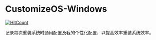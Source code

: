 # CustomizeOS-Windows

[![HitCount](http://hits.dwyl.com/SoyaDokio/CustomizeOS-Windows.svg)](http://hits.dwyl.com/SoyaDokio/CustomizeOS-Windows)

记录每次重装系统时通用配置及我的个性化配置，以提高效率重装系统效率。
